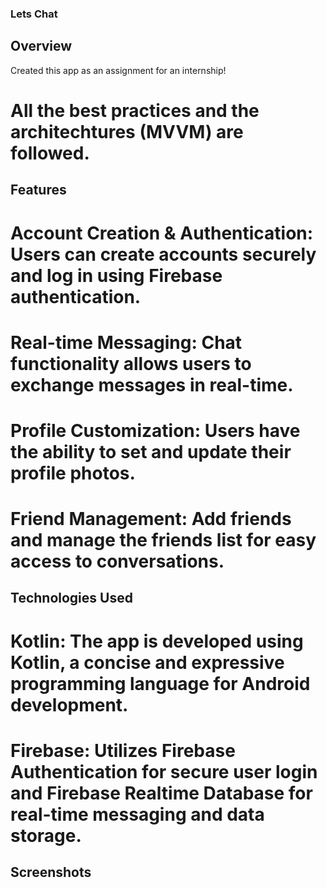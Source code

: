 ### Lets Chat

## Overview
Created this app as an assignment for an internship!
# All the best practices and the architechtures (MVVM) are followed.

## Features

# Account Creation & Authentication: Users can create accounts securely and log in using Firebase authentication.
# Real-time Messaging: Chat functionality allows users to exchange messages in real-time.
# Profile Customization: Users have the ability to set and update their profile photos.
# Friend Management: Add friends and manage the friends list for easy access to conversations.

## Technologies Used

# Kotlin: The app is developed using Kotlin, a concise and expressive programming language for Android development.
# Firebase: Utilizes Firebase Authentication for secure user login and Firebase Realtime Database for real-time messaging and data storage.

## Screenshots

